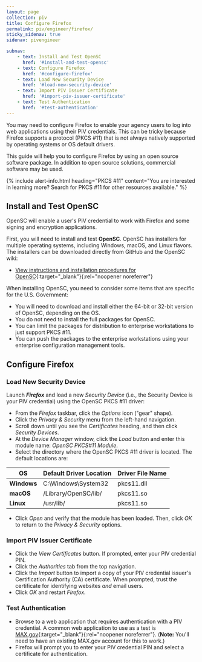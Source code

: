 ```yaml
---
layout: page
collection: piv
title: Configure Firefox
permalink: piv/engineer/firefox/
sticky_sidenav: true
sidenav: pivengineer

subnav:
    - text: Install and Test OpenSC
      href: '#install-and-test-opensc'
    - text: Configure Firefox
      href: '#configure-firefox'
    - text: Load New Security Device
      href: '#load-new-security-device'
    - text: Import PIV Issuer Certificate
      href: '#import-piv-issuer-certificate'
    - text: Test Authentication
      href: '#test-authentication'
---
```


You may need to configure Firefox to enable your agency users to log into web applications using their PIV credentials. This can be tricky because Firefox supports a protocol (PKCS #11) that is not always natively supported by operating systems or OS default drivers. 

This guide will help you to configure Firefox by using an open source software package.  In addition to open source solutions, commercial software may be used. 

{% include alert-info.html heading="PKCS #11" content="You are interested in learning more? Search for PKCS #11 for other resources available." %} 

## Install and Test OpenSC
OpenSC will enable a user's PIV credential to work with Firefox and some signing and encryption applications.

First, you will need to install and test **OpenSC**. OpenSC has installers for multiple operating systems, including Windows, macOS, and Linux flavors. The installers can be downloaded directly from GitHub and the OpenSC wiki:

* [View instructions and installation procedures for OpenSC](https://github.com/OpenSC/OpenSC/wiki/){:target="_blank"}{:rel="noopener noreferrer"}

When installing OpenSC, you need to consider some items that are specific for the U.S. Government: 

* You will need to download and install either the 64-bit or 32-bit version of OpenSC, depending on the OS.
* You do not need to install the full packages for OpenSC.<!--No need to be more specific?-->
* You can limit the packages for distribution to enterprise workstations to just support PKCS #11.
* You can push the packages to the enterprise workstations using your enterprise configuration management tools.

## Configure Firefox

### Load New Security Device

Launch **_Firefox_** and load a new _Security Device_ (i.e., the Security Device is your PIV credential) using the OpenSC PKCS #11 driver:
* From the _Firefox_ taskbar, click the _Options_ icon ("gear" shape). 
* Click the _Privacy & Security_ menu from the left-hand navigation.
* Scroll down until you see the _Certificates_ heading, and then click _Security Devices_.
* At the _Device Manager_ window, click the _Load_ button and enter this module name: _OpenSC PKCS#11 Module_.
* Select the directory where the OpenSC PKCS #11 driver is located. The default locations are:

| **OS** | **Default Driver Location** | **Driver File Name** | 
| ----- | -------| -------| 
| **Windows** | C:\Windows\System32 | pkcs11.dll | 
| **macOS**  | /Library/OpenSC/lib/ | pkcs11.so | 
| **Linux**  | /usr/lib/ | pkcs11.so | 

* Click _Open_ and verify that the module has been loaded. Then, click _OK_ to return to the _Privacy & Security_ options.

### Import PIV Issuer Certificate
* Click the _View Certificates_ button. If prompted, enter your PIV credential PIN.
* Click the _Authorities_ tab from the top navigation.
* Click the _Import_ button to import a copy of your PIV credential issuer's Certification Authority (CA) certificate. When prompted, trust the certificate for identifying websites _and_ email users.
* Click _OK_ and restart _Firefox_.

### Test Authentication
* Browse to a web application that requires authentication with a PIV credential.  A common web application to use as a test is [MAX.gov](https://max.gov/maxportal/home.action){:target="_blank"}{:rel="noopener noreferrer"}. (**Note:** You'll need to have an existing MAX.gov account for this to work.)
* Firefox will prompt you to enter your PIV credential PIN and select a certificate for authentication.
